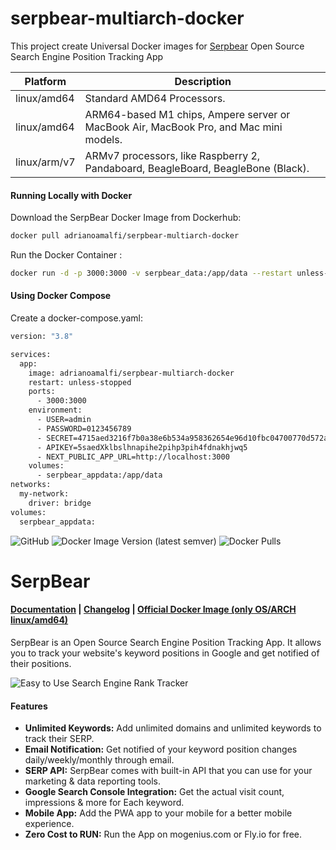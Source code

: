 # serpbear-multiarch-docker

This project create Universal Docker images for [Serpbear](https://github.com/towfiqi/serpbear/) Open Source Search Engine Position Tracking App

| Platform        | Description                                                           |
|-------------------|-----------------------------------------------------------------------|
| linux/amd64        | Standard AMD64 Processors. |
| linux/amd64  | ARM64-based M1 chips, Ampere server or MacBook Air, MacBook Pro, and Mac mini models.     |
| linux/arm/v7    | ARMv7 processors, like Raspberry 2, Pandaboard, BeagleBoard, BeagleBone (Black). |


#### Running Locally with Docker

Download the SerpBear Docker Image from Dockerhub:
```sh
docker pull adrianoamalfi/serpbear-multiarch-docker
```

Run the Docker Container :
```sh
docker run -d -p 3000:3000 -v serpbear_data:/app/data --restart unless-stopped -e NEXT_PUBLIC_APP_URL='http://localhost:3000' -e USER='admin' -e PASSWORD='0123456789' -e SECRET='4715aed3216f7b0a38e6b534a958362654e96d10fbc04700770d572af3dce43625dd' -e APIKEY='5saedXklbslhnapihe2pihp3pih4fdnakhjwq5' --name serpbear adrianoamalfi/serpbear-multiarch-docker
```

#### Using Docker Compose

Create a docker-compose.yaml:
```sh
version: "3.8"

services:
  app:
    image: adrianoamalfi/serpbear-multiarch-docker
    restart: unless-stopped
    ports:
      - 3000:3000
    environment:
      - USER=admin
      - PASSWORD=0123456789
      - SECRET=4715aed3216f7b0a38e6b534a958362654e96d10fbc04700770d572af3dce43625dd
      - APIKEY=5saedXklbslhnapihe2pihp3pih4fdnakhjwq5
      - NEXT_PUBLIC_APP_URL=http://localhost:3000
    volumes:
      - serpbear_appdata:/app/data
networks:
  my-network:
    driver: bridge
volumes:
  serpbear_appdata:
```






![GitHub](https://img.shields.io/github/license/adrianoamalfi/serpbear-multiarch-docker) ![Docker Image Version (latest semver)](https://img.shields.io/docker/v/adrianoamalfi/serpbear-multiarch-docker) ![Docker Pulls](https://img.shields.io/docker/pulls/adrianoamalfi/serpbear-multiarch-docker)


# SerpBear
#### [Documentation](https://docs.serpbear.com/) | [Changelog](https://github.com/towfiqi/serpbear/blob/main/CHANGELOG.md) | [Official Docker Image (only OS/ARCH linux/amd64)](https://hub.docker.com/r/towfiqi/serpbear)

SerpBear is an Open Source Search Engine Position Tracking App. It allows you to track your website's keyword positions in Google and get notified of their positions.

![Easy to Use Search Engine Rank Tracker](https://erevanto.sirv.com/Images/serpbear/serpbear_readme_v2.gif)

#### Features
-   **Unlimited Keywords:** Add unlimited domains and unlimited keywords to track their SERP.
-   **Email Notification:** Get notified of your keyword position changes daily/weekly/monthly through email.
-   **SERP API:** SerpBear comes with built-in API that you can use for your marketing & data reporting tools.
-   **Google Search Console Integration:** Get the actual visit count, impressions & more for Each keyword. 
-   **Mobile App:** Add the PWA app to your mobile for a better mobile experience. 
-   **Zero Cost to RUN:** Run the App on mogenius.com or Fly.io for free.
